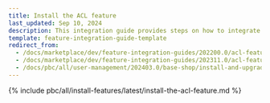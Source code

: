 ```yaml
---
title: Install the ACL feature
last_updated: Sep 10, 2024
description: This integration guide provides steps on how to integrate the ACL feature into a Spryker project.
template: feature-integration-guide-template
redirect_from:
  - /docs/marketplace/dev/feature-integration-guides/202200.0/acl-feature-integration.html
  - /docs/marketplace/dev/feature-integration-guides/202311.0/acl-feature-integration.html   
  - /docs/pbc/all/user-management/202403.0/base-shop/install-and-upgrade/install-the-acl-feature.html
---
```


{% include pbc/all/install-features/latest/install-the-acl-feature.md %} <!-- To edit, see /_includes/pbc/all/install-features/202410.0/install-the-acl-feature.md -->

